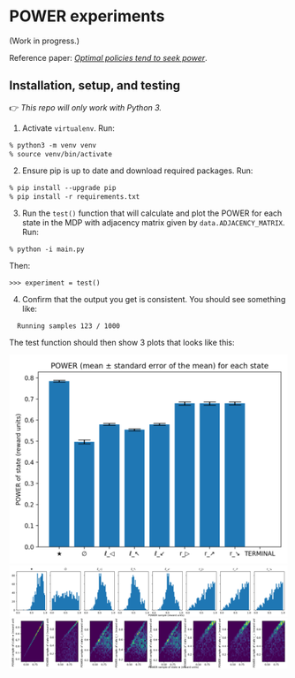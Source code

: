 # POWER experiments

(Work in progress.)

Reference paper: _[Optimal policies tend to seek power](https://arxiv.org/pdf/1912.01683v7.pdf)_.

## Installation, setup, and testing

👉 _This repo will only work with Python 3._

1. Activate `virtualenv`. Run:

  ```
  % python3 -m venv venv
  % source venv/bin/activate
  ```

2. Ensure pip is up to date and download required packages. Run:

  ```
  % pip install --upgrade pip
  % pip install -r requirements.txt
  ```

3. Run the `test()` function that will calculate and plot the POWER for each state in the MDP with adjacency matrix given by `data.ADJACENCY_MATRIX`. Run:

  ```
  % python -i main.py
  ```

  Then:

  ```
  >>> experiment = test()
  ```

4. Confirm that the output you get is consistent. You should see something like:

  ```
    Running samples 123 / 1000
  ```

  The test function should then show 3 plots that looks like this:

  ![test-preview-1](img/test-preview-1.png)
  ![test-preview-2](img/test-preview-2.png)
  ![test-preview-3](img/test-preview-3.png)